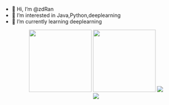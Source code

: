 - 👋 Hi, I’m @zdRan
- 👀 I’m interested in Java,Python,deeplearning
- 🌱 I’m currently learning deeplearning

<div align="center">
<span>  </span>
<img height="170px" src="https://github-readme-stats.vercel.app/api?username=zdRan" /><span>  </span><img height="170px" src="https://github-readme-stats.vercel.app/api/top-langs/?username=zdRan&layout=compact&langs_count=8" />
<span>  </span><img  src="https://github-readme-streak-stats.herokuapp.com/?user=zdRan" /><span>  </span>
</div>
<div align="center">
    <img  src="https://github-readme-streak-stats.herokuapp.com/?user=zdRan" />
</div>
<!---
zdRan/zdRan is a ✨ special ✨ repository because its `README.md` (this file) appears on your GitHub profile.
You can click the Preview link to take a look at your changes.
--->
